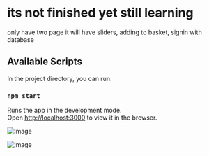 # its not finished yet still learning

only have two page it will have sliders, adding to basket, signin with database

## Available Scripts

In the project directory, you can run:

### `npm start`

Runs the app in the development mode.\
Open [http://localhost:3000](http://localhost:3000) to view it in the browser.




![image](https://user-images.githubusercontent.com/64736322/119564451-7b465500-bdb1-11eb-976a-c1a35ef20f7f.png)



![image](https://user-images.githubusercontent.com/64736322/119564610-a4ff7c00-bdb1-11eb-9f8e-9c542aef60ee.png)



